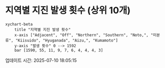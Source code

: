# 지역별 지진 발생 횟수 (상위 10개)

```mermaid
xychart-beta
    title "지역별 지진 발생 횟수"
    x-axis ["Adjacent", "Off", "Northern", "Southern", "Noto,", "미분류", "Kiisuido", "Hyuganada", "Aizu,", "Kumamoto"]
    y-axis "발생 횟수" 0 --> 1592
    bar [1590, 55, 11, 9, 7, 6, 4, 4, 4, 3]
```

업데이트 시간: 2025-07-10 18:05:15
